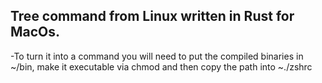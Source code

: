 ## Tree command from Linux written in Rust for MacOs.

-To turn it into a command you will need to put the compiled binaries in ~/bin, make it executable via chmod and then copy the path into ~./zshrc
